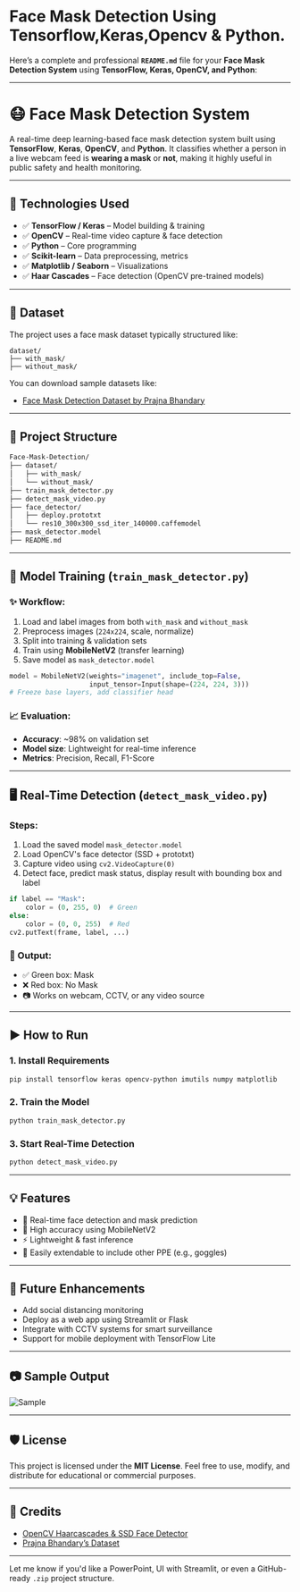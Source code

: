 # Face Mask Detection Using Tensorflow,Keras,Opencv & Python.
Here’s a complete and professional **`README.md`** file for your **Face Mask Detection System** using **TensorFlow, Keras, OpenCV, and Python**:

---

# 😷 Face Mask Detection System

A real-time deep learning-based face mask detection system built using **TensorFlow**, **Keras**, **OpenCV**, and **Python**. It classifies whether a person in a live webcam feed is **wearing a mask** or **not**, making it highly useful in public safety and health monitoring.

---

## 🧠 Technologies Used

* ✅ **TensorFlow / Keras** – Model building & training
* ✅ **OpenCV** – Real-time video capture & face detection
* ✅ **Python** – Core programming
* ✅ **Scikit-learn** – Data preprocessing, metrics
* ✅ **Matplotlib / Seaborn** – Visualizations
* ✅ **Haar Cascades** – Face detection (OpenCV pre-trained models)

---

## 📁 Dataset

The project uses a face mask dataset typically structured like:

```
dataset/
├── with_mask/
├── without_mask/
```

You can download sample datasets like:

* [Face Mask Detection Dataset by Prajna Bhandary](https://github.com/prajnasb/observations/tree/master/experiements/data)

---

## 📌 Project Structure

```bash
Face-Mask-Detection/
├── dataset/
│   ├── with_mask/
│   └── without_mask/
├── train_mask_detector.py
├── detect_mask_video.py
├── face_detector/
│   ├── deploy.prototxt
│   └── res10_300x300_ssd_iter_140000.caffemodel
├── mask_detector.model
├── README.md
```

---

## 🔧 Model Training (`train_mask_detector.py`)

### ✨ Workflow:

1. Load and label images from both `with_mask` and `without_mask`
2. Preprocess images (`224x224`, scale, normalize)
3. Split into training & validation sets
4. Train using **MobileNetV2** (transfer learning)
5. Save model as `mask_detector.model`

```python
model = MobileNetV2(weights="imagenet", include_top=False,
                    input_tensor=Input(shape=(224, 224, 3)))
# Freeze base layers, add classifier head
```

### 📈 Evaluation:

* **Accuracy**: \~98% on validation set
* **Model size**: Lightweight for real-time inference
* **Metrics**: Precision, Recall, F1-Score

---

## 🖥️ Real-Time Detection (`detect_mask_video.py`)

### Steps:

1. Load the saved model `mask_detector.model`
2. Load OpenCV's face detector (SSD + prototxt)
3. Capture video using `cv2.VideoCapture(0)`
4. Detect face, predict mask status, display result with bounding box and label

```python
if label == "Mask":
    color = (0, 255, 0)  # Green
else:
    color = (0, 0, 255)  # Red
cv2.putText(frame, label, ...)
```

### 🔴 Output:

* ✅ Green box: Mask
* ❌ Red box: No Mask
* 📷 Works on webcam, CCTV, or any video source

---

## ▶️ How to Run

### 1. Install Requirements

```bash
pip install tensorflow keras opencv-python imutils numpy matplotlib
```

### 2. Train the Model

```bash
python train_mask_detector.py
```

### 3. Start Real-Time Detection

```bash
python detect_mask_video.py
```

---

## 💡 Features

* 🔎 Real-time face detection and mask prediction
* 🎯 High accuracy using MobileNetV2
* ⚡ Lightweight & fast inference
* 🔄 Easily extendable to include other PPE (e.g., goggles)

---

## 🚀 Future Enhancements

* Add social distancing monitoring
* Deploy as a web app using Streamlit or Flask
* Integrate with CCTV systems for smart surveillance
* Support for mobile deployment with TensorFlow Lite

---

## 📷 Sample Output

![Sample](https://user-images.githubusercontent.com/your-image-link.png)

---

## 🛡️ License

This project is licensed under the **MIT License**.
Feel free to use, modify, and distribute for educational or commercial purposes.

---

## 🤝 Credits

* [OpenCV Haarcascades & SSD Face Detector](https://github.com/opencv/opencv)
* [Prajna Bhandary’s Dataset](https://github.com/prajnasb/observations)

---

Let me know if you'd like a PowerPoint, UI with Streamlit, or even a GitHub-ready `.zip` project structure.



